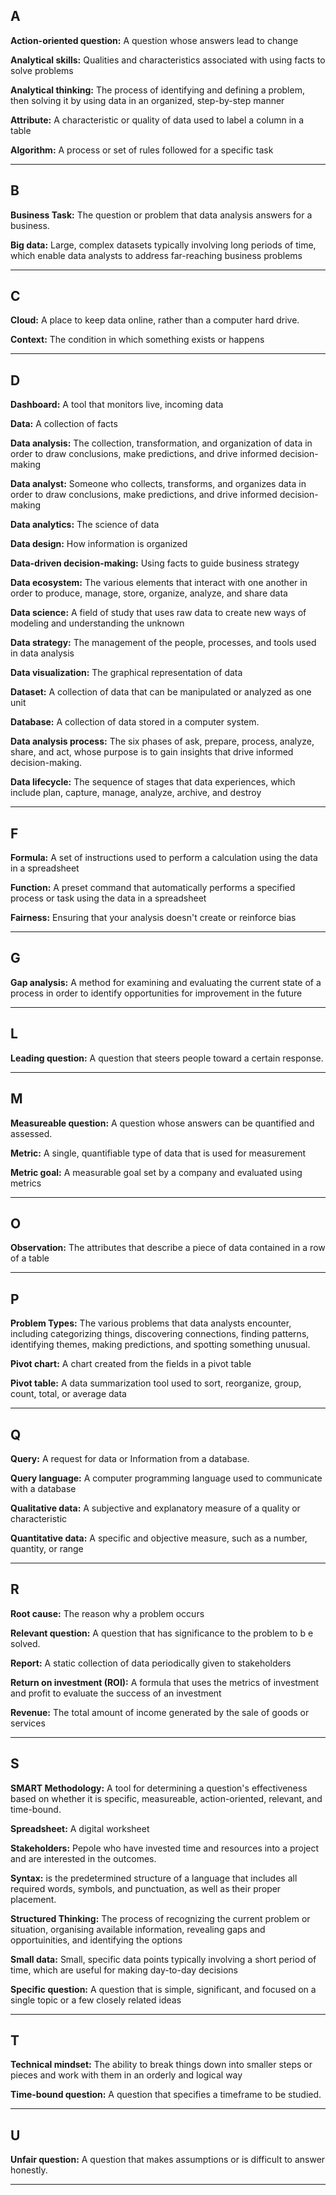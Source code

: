## A
**Action-oriented question:** A question whose answers lead to change

**Analytical skills:** Qualities and characteristics associated with using facts to solve problems

**Analytical thinking:** The process of identifying and defining a problem, then solving it by using data in an organized, step-by-step manner

**Attribute:** A characteristic or quality of data used to label a column in a table

**Algorithm:** A process or set of rules followed for a specific task

****

## B
**Business Task:** The question or problem that data analysis answers for a business.

**Big data:** Large, complex datasets typically involving long periods of time, which enable data analysts to address far-reaching business problems

****

## C
**Cloud:** A place to keep data online, rather than a computer hard drive.

**Context:** The condition in which something exists or happens

****

## D

**Dashboard:** A tool that monitors live, incoming data

**Data:** A collection of facts

**Data analysis:** The collection, transformation, and organization of data in order to draw conclusions, make predictions, and drive informed decision-making

**Data analyst:** Someone who collects, transforms, and organizes data in order to draw conclusions, make predictions, and drive informed decision-making

**Data analytics:** The science of data

**Data design:** How information is organized

**Data-driven decision-making:** Using facts to guide business strategy

**Data ecosystem:** The various elements that interact with one another in order to produce, manage, store, organize, analyze, and share data

**Data science:** A field of study that uses raw data to create new ways of modeling and understanding the unknown

**Data strategy:** The management of the people, processes, and tools used in data analysis

**Data visualization:** The graphical representation of data

**Dataset:** A collection of data that can be manipulated or analyzed as one unit

**Database:** A collection of data stored in a computer system.

**Data analysis process:** The six phases of ask, prepare, process, analyze, share, and act, whose purpose is to gain insights that drive informed decision-making.

**Data lifecycle:** The sequence of stages that data experiences, which include plan, capture, manage, analyze, archive, and destroy

****

## F
**Formula:** A set of instructions used to perform a calculation using the data in a spreadsheet

**Function:** A preset command that automatically performs a specified process or task using the data in a spreadsheet

**Fairness:** Ensuring that your analysis doesn't create or reinforce bias

****

## G
**Gap analysis:** A method for examining and evaluating the current state of a process in order to identify opportunities for improvement in the future

****

## L
**Leading question:** A question that steers people toward a certain response.

****

## M
**Measureable question:** A question whose answers can be quantified and assessed.

**Metric:** A single, quantifiable type of data that is used for measurement

**Metric goal:** A measurable goal set by a company and evaluated using metrics

****

## O
**Observation:** The attributes that describe a piece of data contained in a row of a table

****

## P
**Problem Types:** The various problems that data analysts encounter, including categorizing things, discovering connections, finding patterns, identifying themes, making predictions, and spotting something unusual.

**Pivot chart:** A chart created from the fields in a pivot table

**Pivot table:** A data summarization tool used to sort, reorganize, group, count, total, or average data

****

## Q
**Query:** A request for data or Information from a database.

**Query language:** A computer programming language used to communicate with a database

**Qualitative data:** A subjective and explanatory measure of a quality or characteristic

**Quantitative data:** A specific and objective measure, such as a number, quantity, or range

****

## R
**Root cause:** The reason why a problem occurs

**Relevant question:** A question that has significance to the problem to b e solved.

**Report:** A static collection of data periodically given to stakeholders

**Return on investment (ROI):** A formula that uses the metrics of investment and profit to evaluate the success of an investment

**Revenue:** The total amount of income generated by the sale of goods or services

****

## S
**SMART Methodology:** A tool for determining a question's effectiveness based on whether it is specific, measureable, action-oriented, relevant, and time-bound.

**Spreadsheet:** A digital worksheet

**Stakeholders:** Pepole who have invested time and resources into a project and are interested in the outcomes. 

**Syntax:** is the predetermined structure of a language that includes all required words, symbols, and punctuation, as well as their proper placement. 

**Structured Thinking:** The process of recognizing the current problem or situation, organising available information, revealing gaps and opportuinities, and identifying the options

**Small data:** Small, specific data points typically involving a short period of time, which are useful for making day-to-day decisions

**Specific question:** A question that is simple, significant, and focused on a single topic or a few closely related ideas

****

## T
**Technical mindset:** The ability to break things down into smaller steps or pieces and work with them in an orderly and logical way

**Time-bound question:** A question that specifies a timeframe to be studied.

****

## U
**Unfair question:** A question that makes assumptions or is difficult to answer honestly.

****